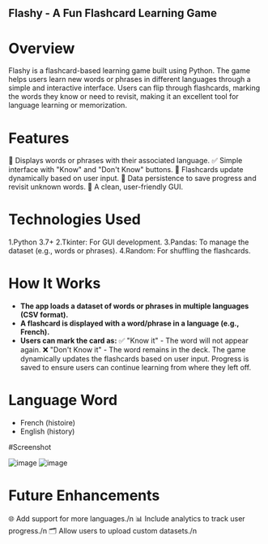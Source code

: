 ## Flashy - A Fun Flashcard Learning Game
# Overview
Flashy is a flashcard-based learning game built using Python. The game helps users learn new words or phrases in different languages through a simple and interactive interface. Users can flip through flashcards, marking the words they know or need to revisit, making it an excellent tool for language learning or memorization.

# Features
🌟 Displays words or phrases with their associated language.
✅ Simple interface with "Know" and "Don't Know" buttons.
🔄 Flashcards update dynamically based on user input.
💾 Data persistence to save progress and revisit unknown words.
🎨 A clean, user-friendly GUI.


# Technologies Used
1.Python 3.7+
2.Tkinter: For GUI development.
3.Pandas: To manage the dataset (e.g., words or phrases).
4.Random: For shuffling the flashcards.

# How It Works
- **The app loads a dataset of words or phrases in multiple languages (CSV format).**
- **A flashcard is displayed with a word/phrase in a language (e.g., French).**
- **Users can mark the card as:**
✅ "Know it" - The word will not appear again.
❌ "Don't Know it" - The word remains in the deck.
The game dynamically updates the flashcards based on user input.
Progress is saved to ensure users can continue learning from where they left off.


# Language	Word
- French	(histoire)
- English	(history)
  
#Screenshot

![image](https://github.com/user-attachments/assets/7695eae4-192b-4662-8b50-034a06a46490)
![image](https://github.com/user-attachments/assets/3b1d13a6-eb7e-40b4-91fb-2ab5e805f667)



# Future Enhancements
🌐 Add support for more languages./n
📊 Include analytics to track user progress./n
🗂 Allow users to upload custom datasets./n

